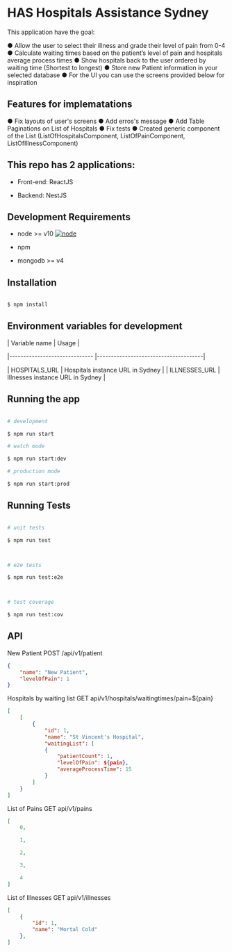 # HAS Hospitals Assistance Sydney


This application have the goal:

 ● Allow the user to select their illness and grade their level of pain from 0-4
 ● Calculate waiting times based on the patient’s level of pain and hospitals average process times
 ● Show hospitals back to the user ordered by waiting time (Shortest to longest)
 ● Store new Patient information in your selected database
 ● For the UI you can use the screens provided below for inspiration

## Features for implematations

 ● Fix layouts of user's screens
 ● Add erros's message
 ● Add Table Paginations on List of Hospitals
 ● Fix tests
 ● Created generic component of the List (ListOfHospitalsComponent,
 ListOfPainComponent, ListOfIllnessComponent)

## This repo has 2 applications:

- Front-end: ReactJS

- Backend: NestJS

## Development Requirements

- node >= v10 [![node](https://img.shields.io/badge/node-v10-blue.svg?cacheSeconds=2592000)](https://nodejs.org/en/download/)

- npm

- mongodb >= v4

## Installation

```bash

$ npm install

```

## Environment variables for development


| Variable name | Usage |

|------------------------------ |--------------------------------------|

| HOSPITALS_URL | Hospitals instance URL in Sydney |
| ILLNESSES_URL | Illnesses instance URL in Sydney |


## Running the app


```bash

# development

$ npm run start

# watch mode

$ npm run start:dev

# production mode

$ npm run start:prod

```



## Running Tests



```bash

# unit tests

$ npm run test



# e2e tests

$ npm run test:e2e



# test coverage

$ npm run test:cov

```

## API

New Patient
POST /api/v1/patient
```json
{
	"name": "New Patient",
	"levelOfPain": 1
}
```

Hospitals by waiting list
GET api/v1/hospitals/waitingtimes/pain=${pain}
```json
[
	[
		{
			"id": 1,
			"name": "St Vincent's Hospital",
			"waitingList": [
			{
				"patientCount": 1,
				"levelOfPain": ${pain},
				"averageProcessTime": 15
			}
		]
	}
]
```


List of Pains
GET api/v1/pains
```json
[
	0,

	1,

	2,

	3,

	4
]
```

List of Illnesses
GET api/v1/illnesses
```json
[
	{
		"id": 1,
		"name": "Mortal Cold"
	},
]
```
